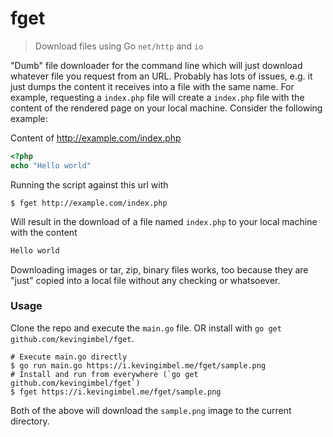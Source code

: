 # fget
> Download files using Go `net/http` and `io`

"Dumb" file downloader for the command line which will just download whatever
file you request from an URL. Probably has lots of issues, e.g. it just dumps the content it receives into a file with the same name. For example, requesting a `index.php` file will create a `index.php` file with the content of the rendered page on your local machine. Consider the following example:

Content of http://example.com/index.php
```php
<?php
echo "Hello world"
```
Running the script against this url with
```
$ fget http://example.com/index.php
```

Will result in the download of a file named `index.php` to your local machine with the content

```txt
Hello world
```

Downloading images or tar, zip, binary files works, too because they are "just" copied into a local file without any checking or whatsoever.

### Usage

Clone the repo and execute the `main.go` file. OR install with `go get github.com/kevingimbel/fget`.

```
# Execute main.go directly
$ go run main.go https://i.kevingimbel.me/fget/sample.png
# Install and run from everywhere (`go get github.com/kevingimbel/fget`)
$ fget https://i.kevingimbel.me/fget/sample.png
```

Both of the above will download the `sample.png` image to the current directory.
